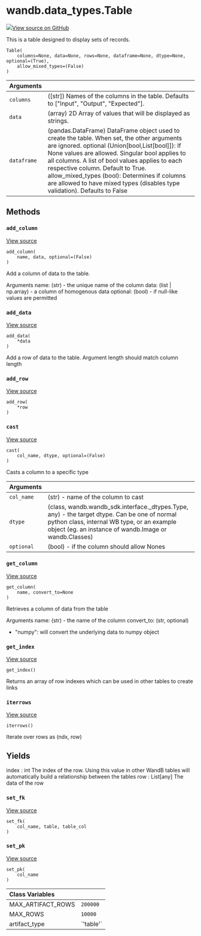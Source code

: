 # wandb.data\_types.Table

[![](https://www.tensorflow.org/images/GitHub-Mark-32px.png)View source on GitHub](https://www.github.com/wandb/client/tree/18a721ba0f880a64aea802ebd3e2862f394610f4/wandb/data_types.py#L139-L755)

This is a table designed to display sets of records.

```text
Table(
    columns=None, data=None, rows=None, dataframe=None, dtype=None, optional=(True),
    allow_mixed_types=(False)
)
```

| Arguments |  |
| :--- | :--- |
|  `columns` |  \(\[str\]\) Names of the columns in the table. Defaults to \["Input", "Output", "Expected"\]. |
|  `data` |  \(array\) 2D Array of values that will be displayed as strings. |
|  `dataframe` |  \(pandas.DataFrame\) DataFrame object used to create the table. When set, the other arguments are ignored. optional \(Union\[bool,List\[bool\]\]\): If None values are allowed. Singular bool applies to all columns. A list of bool values applies to each respective column. Default to True. allow\_mixed\_types \(bool\): Determines if columns are allowed to have mixed types \(disables type validation\). Defaults to False |

## Methods

### `add_column` <a id="add_column"></a>

[View source](https://www.github.com/wandb/client/tree/18a721ba0f880a64aea802ebd3e2862f394610f4/wandb/data_types.py#L682-L721)

```text
add_column(
    name, data, optional=(False)
)
```

Add a column of data to the table.

Arguments name: \(str\) - the unique name of the column data: \(list \| np.array\) - a column of homogenous data optional: \(bool\) - if null-like values are permitted

### `add_data` <a id="add_data"></a>

[View source](https://www.github.com/wandb/client/tree/18a721ba0f880a64aea802ebd3e2862f394610f4/wandb/data_types.py#L359-L389)

```text
add_data(
    *data
)
```

Add a row of data to the table. Argument length should match column length

### `add_row` <a id="add_row"></a>

[View source](https://www.github.com/wandb/client/tree/18a721ba0f880a64aea802ebd3e2862f394610f4/wandb/data_types.py#L355-L357)

```text
add_row(
    *row
)
```

### `cast` <a id="cast"></a>

[View source](https://www.github.com/wandb/client/tree/18a721ba0f880a64aea802ebd3e2862f394610f4/wandb/data_types.py#L254-L308)

```text
cast(
    col_name, dtype, optional=(False)
)
```

Casts a column to a specific type

| Arguments |  |
| :--- | :--- |
|  `col_name` |  \(str\) - name of the column to cast |
|  `dtype` |  \(class, wandb.wandb\_sdk.interface.\_dtypes.Type, any\) - the target dtype. Can be one of normal python class, internal WB type, or an example object \(eg. an instance of wandb.Image or wandb.Classes\) |
|  `optional` |  \(bool\) - if the column should allow Nones |

### `get_column` <a id="get_column"></a>

[View source](https://www.github.com/wandb/client/tree/18a721ba0f880a64aea802ebd3e2862f394610f4/wandb/data_types.py#L723-L746)

```text
get_column(
    name, convert_to=None
)
```

Retrieves a column of data from the table

Arguments name: \(str\) - the name of the column convert\_to: \(str, optional\)

* "numpy": will convert the underlying data to numpy object

### `get_index` <a id="get_index"></a>

[View source](https://www.github.com/wandb/client/tree/18a721ba0f880a64aea802ebd3e2862f394610f4/wandb/data_types.py#L748-L755)

```text
get_index()
```

Returns an array of row indexes which can be used in other tables to create links

### `iterrows` <a id="iterrows"></a>

[View source](https://www.github.com/wandb/client/tree/18a721ba0f880a64aea802ebd3e2862f394610f4/wandb/data_types.py#L561-L574)

```text
iterrows()
```

Iterate over rows as \(ndx, row\)

## Yields

index : int The index of the row. Using this value in other WandB tables will automatically build a relationship between the tables row : List\[any\] The data of the row

### `set_fk` <a id="set_fk"></a>

[View source](https://www.github.com/wandb/client/tree/18a721ba0f880a64aea802ebd3e2862f394610f4/wandb/data_types.py#L581-L585)

```text
set_fk(
    col_name, table, table_col
)
```

### `set_pk` <a id="set_pk"></a>

[View source](https://www.github.com/wandb/client/tree/18a721ba0f880a64aea802ebd3e2862f394610f4/wandb/data_types.py#L576-L579)

```text
set_pk(
    col_name
)
```

| Class Variables |  |
| :--- | :--- |
|  MAX\_ARTIFACT\_ROWS |  `200000` |
|  MAX\_ROWS |  `10000` |
|  artifact\_type |  \`'table'\` |

